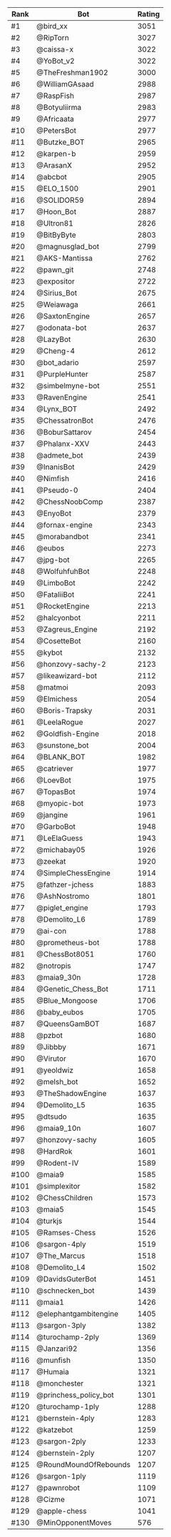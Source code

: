 Rank|Bot|Rating
---|---|---
#1|@bird_xx|3051
#2|@RipTorn|3027
#3|@caissa-x|3022
#4|@YoBot_v2|3022
#5|@TheFreshman1902|3000
#6|@WilliamGAsaad|2988
#7|@RaspFish|2987
#8|@Botyuliirma|2983
#9|@Africaata|2977
#10|@PetersBot|2977
#11|@Butzke_BOT|2965
#12|@karpen-b|2959
#13|@ArasanX|2952
#14|@abcbot|2905
#15|@ELO_1500|2901
#16|@SOLIDOR59|2894
#17|@Hoon_Bot|2887
#18|@Ultron81|2826
#19|@BitByByte|2803
#20|@magnusglad_bot|2799
#21|@AKS-Mantissa|2762
#22|@pawn_git|2748
#23|@expositor|2722
#24|@Sirius_Bot|2675
#25|@Weiawaga|2661
#26|@SaxtonEngine|2657
#27|@odonata-bot|2637
#28|@LazyBot|2630
#29|@Cheng-4|2612
#30|@bot_adario|2597
#31|@PurpleHunter|2587
#32|@simbelmyne-bot|2551
#33|@RavenEngine|2541
#34|@Lynx_BOT|2492
#35|@ChessatronBot|2476
#36|@BoburSattarov|2454
#37|@Phalanx-XXV|2443
#38|@admete_bot|2439
#39|@InanisBot|2429
#40|@Nimfish|2416
#41|@Pseudo-0|2404
#42|@ChessNoobComp|2387
#43|@EnyoBot|2379
#44|@fornax-engine|2343
#45|@morabandbot|2341
#46|@eubos|2273
#47|@jpg-bot|2265
#48|@WolfuhfuhBot|2248
#49|@LimboBot|2242
#50|@FataliiBot|2241
#51|@RocketEngine|2213
#52|@halcyonbot|2211
#53|@Zagreus_Engine|2192
#54|@CosetteBot|2160
#55|@kybot|2132
#56|@honzovy-sachy-2|2123
#57|@likeawizard-bot|2112
#58|@matmoi|2093
#59|@Elmichess|2054
#60|@Boris-Trapsky|2031
#61|@LeelaRogue|2027
#62|@Goldfish-Engine|2018
#63|@sunstone_bot|2004
#64|@BLANK_BOT|1982
#65|@catriever|1977
#66|@LoevBot|1975
#67|@TopasBot|1974
#68|@myopic-bot|1973
#69|@jangine|1961
#70|@GarboBot|1948
#71|@LeElaGuess|1943
#72|@michabay05|1926
#73|@zeekat|1920
#74|@SimpleChessEngine|1914
#75|@fathzer-jchess|1883
#76|@AshNostromo|1801
#77|@piglet_engine|1793
#78|@Demolito_L6|1789
#79|@ai-con|1788
#80|@prometheus-bot|1788
#81|@ChessBot8051|1760
#82|@notropis|1747
#83|@maia9_30n|1728
#84|@Genetic_Chess_Bot|1711
#85|@Blue_Mongoose|1706
#86|@baby_eubos|1705
#87|@QueensGamBOT|1687
#88|@pzbot|1680
#89|@Jibbby|1671
#90|@Virutor|1670
#91|@yeoldwiz|1658
#92|@melsh_bot|1652
#93|@TheShadowEngine|1637
#94|@Demolito_L5|1635
#95|@dtsudo|1635
#96|@maia9_10n|1607
#97|@honzovy-sachy|1605
#98|@HardRok|1601
#99|@Rodent-IV|1589
#100|@maia9|1585
#101|@simplexitor|1582
#102|@ChessChildren|1573
#103|@maia5|1545
#104|@turkjs|1544
#105|@Ramses-Chess|1526
#106|@sargon-4ply|1519
#107|@The_Marcus|1518
#108|@Demolito_L4|1502
#109|@DavidsGuterBot|1451
#110|@schnecken_bot|1439
#111|@maia1|1426
#112|@elephantgambitengine|1405
#113|@sargon-3ply|1382
#114|@turochamp-2ply|1369
#115|@Janzari92|1356
#116|@munfish|1350
#117|@Humaia|1321
#118|@monchester|1321
#119|@princhess_policy_bot|1301
#120|@turochamp-1ply|1288
#121|@bernstein-4ply|1283
#122|@katzebot|1259
#123|@sargon-2ply|1233
#124|@bernstein-2ply|1207
#125|@RoundMoundOfRebounds|1207
#126|@sargon-1ply|1119
#127|@pawnrobot|1109
#128|@Cizme|1071
#129|@apple-chess|1041
#130|@MinOpponentMoves|576
